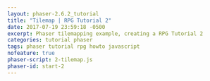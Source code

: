 ```yaml
---
layout: phaser-2.6.2_tutorial
title: "Tilemap | RPG Tutorial 2"
date: 2017-07-19 23:59:18 -0500
excerpt: Phaser tilemapping example, creating a RPG Tutorial 2
categories: tutorial phaser
tags: phaser tutorial rpg howto javascript
nofeature: true
phaser-script: 2-tilemap.js
phaser-id: start-2
---
```

